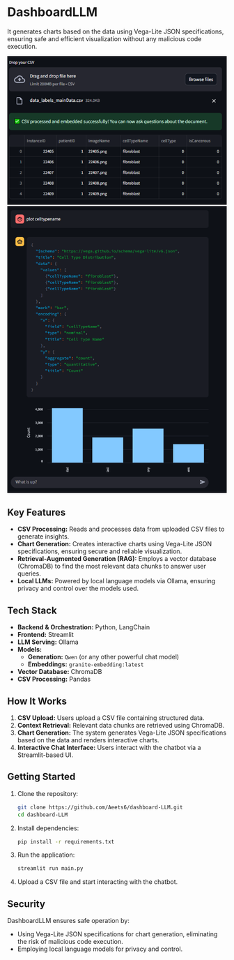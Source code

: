 # DashboardLLM

It generates charts based on the data using Vega-Lite JSON specifications, ensuring safe and efficient visualization without any malicious code execution.

![Alt Text](assets/dashboard1.PNG)
![Alt Text](assets/dashboard.PNG)

## Key Features

-   **CSV Processing:** Reads and processes data from uploaded CSV files to generate insights.
-   **Chart Generation:** Creates interactive charts using Vega-Lite JSON specifications, ensuring secure and reliable visualization.
-   **Retrieval-Augmented Generation (RAG):** Employs a vector database (ChromaDB) to find the most relevant data chunks to answer user queries.
-   **Local LLMs:** Powered by local language models via Ollama, ensuring privacy and control over the models used.

## Tech Stack

-   **Backend & Orchestration:** Python, LangChain
-   **Frontend:** Streamlit
-   **LLM Serving:** Ollama
-   **Models:**
    -   **Generation:** `Qwen` (or any other powerful chat model)
    -   **Embeddings:** `granite-embedding:latest`
-   **Vector Database:** ChromaDB
-   **CSV Processing:** Pandas

## How It Works

1. **CSV Upload:** Users upload a CSV file containing structured data.
2. **Context Retrieval:** Relevant data chunks are retrieved using ChromaDB.
3. **Chart Generation:** The system generates Vega-Lite JSON specifications based on the data and renders interactive charts.
4. **Interactive Chat Interface:** Users interact with the chatbot via a Streamlit-based UI.

## Getting Started

1. Clone the repository:
    ```bash
    git clone https://github.com/Aeets6/dashboard-LLM.git
    cd dashboard-LLM
    ```

2. Install dependencies:
    ```bash
    pip install -r requirements.txt
    ```

3. Run the application:
    ```bash
    streamlit run main.py
    ```

4. Upload a CSV file and start interacting with the chatbot.

## Security

DashboardLLM ensures safe operation by:
- Using Vega-Lite JSON specifications for chart generation, eliminating the risk of malicious code execution.
- Employing local language models for privacy and control.